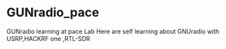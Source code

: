 # GUNradio_pace
GUNradio learning at pace Lab
Here are self learning about GNUradio with USRP,HACKRF one ,RTL-SDR
